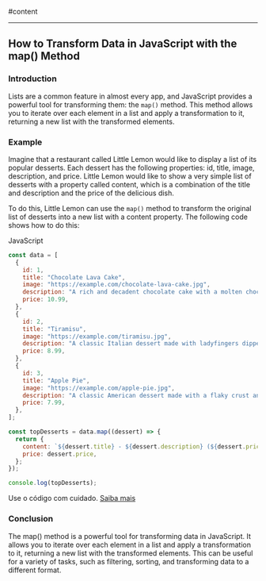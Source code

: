 #content 
___
## How to Transform Data in JavaScript with the map() Method

### Introduction

Lists are a common feature in almost every app, and JavaScript provides a powerful tool for transforming them: the `map()` method. This method allows you to iterate over each element in a list and apply a transformation to it, returning a new list with the transformed elements.

### Example

Imagine that a restaurant called Little Lemon would like to display a list of its popular desserts. Each dessert has the following properties: id, title, image, description, and price. Little Lemon would like to show a very simple list of desserts with a property called content, which is a combination of the title and description and the price of the delicious dish.

To do this, Little Lemon can use the `map()` method to transform the original list of desserts into a new list with a content property. The following code shows how to do this:

JavaScript

``` js
const data = [
  {
    id: 1,
    title: "Chocolate Lava Cake",
    image: "https://example.com/chocolate-lava-cake.jpg",
    description: "A rich and decadent chocolate cake with a molten chocolate center.",
    price: 10.99,
  },
  {
    id: 2,
    title: "Tiramisu",
    image: "https://example.com/tiramisu.jpg",
    description: "A classic Italian dessert made with ladyfingers dipped in espresso and layered with a creamy mascarpone filling.",
    price: 8.99,
  },
  {
    id: 3,
    title: "Apple Pie",
    image: "https://example.com/apple-pie.jpg",
    description: "A classic American dessert made with a flaky crust and sweet, juicy apples.",
    price: 7.99,
  },
];

const topDesserts = data.map((dessert) => {
  return {
    content: `${dessert.title} - ${dessert.description} (${dessert.price})`,
    price: dessert.price,
  };
});

console.log(topDesserts);
```

Use o código com cuidado. [Saiba mais](https://bard.google.com/faq#coding)
### Conclusion

The map() method is a powerful tool for transforming data in JavaScript. It allows you to iterate over each element in a list and apply a transformation to it, returning a new list with the transformed elements. This can be useful for a variety of tasks, such as filtering, sorting, and transforming data to a different format.

